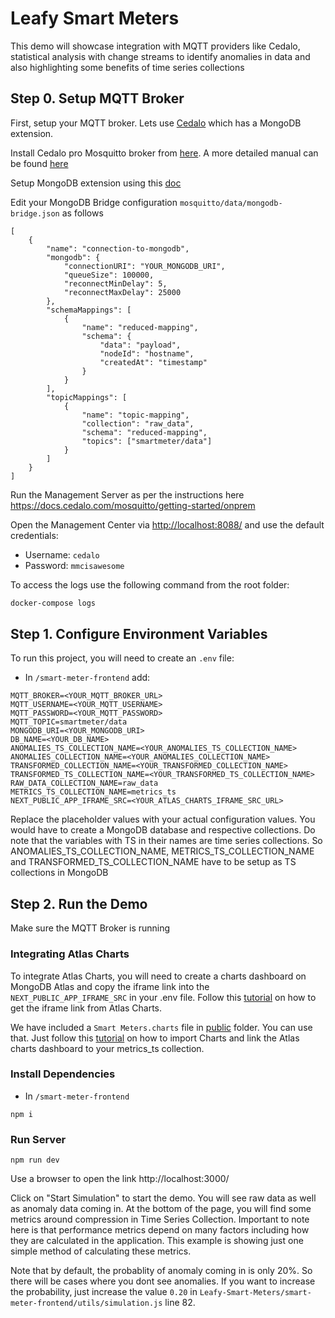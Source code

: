 # Leafy Smart Meters

This demo will showcase integration with MQTT providers like Cedalo, statistical analysis with change streams to identify anomalies in data and also highlighting some benefits of time series collections 

## Step 0. Setup MQTT Broker

First, setup your MQTT broker. Lets use [Cedalo](https://cedalo.com/mqtt-broker-pro-mosquitto/) which has a MongoDB extension.

Install Cedalo pro Mosquitto broker from [here](https://cedalo.com/mqtt-broker-pro-mosquitto/trial-signup/?trialType=onPremise). A more detailed manual can be found [here](https://docs.cedalo.com/mosquitto/getting-started/onprem/)

Setup MongoDB extension using this [doc](https://docs.cedalo.com/mosquitto/bridges/mongodb-bridge) 

Edit your MongoDB Bridge configuration `mosquitto/data/mongodb-bridge.json` as follows

```
[
    {
        "name": "connection-to-mongodb",
        "mongodb": {
            "connectionURI": "YOUR_MONGODB_URI",
            "queueSize": 100000,
            "reconnectMinDelay": 5,
            "reconnectMaxDelay": 25000
        },
        "schemaMappings": [
            {
                "name": "reduced-mapping",
                "schema": {
                    "data": "payload",
                    "nodeId": "hostname",
                    "createdAt": "timestamp"
                }
            }
        ],
        "topicMappings": [
            {
                "name": "topic-mapping",
                "collection": "raw_data",
                "schema": "reduced-mapping",
                "topics": ["smartmeter/data"]
            }
        ]
    }
]
```

Run the Management Server as per the instructions here <https://docs.cedalo.com/mosquitto/getting-started/onprem> 

Open the Management Center via <http://localhost:8088/> and use the default credentials:

* Username: `cedalo`
* Password: `mmcisawesome`

To access the logs use the following command from the root folder:

```sh
docker-compose logs
```


## Step 1. Configure Environment Variables

To run this project, you will need to create an `.env` file:


- In `/smart-meter-frontend` add:

```env
MQTT_BROKER=<YOUR_MQTT_BROKER_URL>
MQTT_USERNAME=<YOUR_MQTT_USERNAME>
MQTT_PASSWORD=<YOUR_MQTT_PASSWORD>
MQTT_TOPIC=smartmeter/data
MONGODB_URI=<YOUR_MONGODB_URI>
DB_NAME=<YOUR_DB_NAME>
ANOMALIES_TS_COLLECTION_NAME=<YOUR_ANOMALIES_TS_COLLECTION_NAME>
ANOMALIES_COLLECTION_NAME=<YOUR_ANOMALIES_COLLECTION_NAME>
TRANSFORMED_COLLECTION_NAME=<YOUR_TRANSFORMED_COLLECTION_NAME>
TRANSFORMED_TS_COLLECTION_NAME=<YOUR_TRANSFORMED_TS_COLLECTION_NAME>
RAW_DATA_COLLECTION_NAME=raw_data
METRICS_TS_COLLECTION_NAME=metrics_ts
NEXT_PUBLIC_APP_IFRAME_SRC=<YOUR_ATLAS_CHARTS_IFRAME_SRC_URL>
```

Replace the placeholder values with your actual configuration values. You would have to create a MongoDB database and respective collections. Do note that the variables with TS in their names are time series collections. So ANOMALIES_TS_COLLECTION_NAME, METRICS_TS_COLLECTION_NAME and TRANSFORMED_TS_COLLECTION_NAME have to be setup as TS collections in MongoDB

## Step 2. Run the Demo

Make sure the MQTT Broker is running


### Integrating Atlas Charts
To integrate Atlas Charts, you will need to create a charts dashboard on MongoDB Atlas and copy the iframe link into the `NEXT_PUBLIC_APP_IFRAME_SRC` in your .env file. Follow this [tutorial](https://www.mongodb.com/docs/charts/embedding-charts-iframe/) on how to get the iframe link from Atlas Charts.

We have included a `Smart Meters.charts` file in [public](https://github.com/mongodb-industry-solutions/Leafy-Smart-Meters/tree/main/smart-meter-frontend/public) folder. You can use that. Just follow this [tutorial](https://www.mongodb.com/docs/charts/dashboards/dashboard-import-export) on how to import Charts and link the Atlas charts dashboard to your metrics_ts collection. 


### Install Dependencies
- In `/smart-meter-frontend`

```
npm i
```

### Run Server

```
npm run dev
```
Use a browser to open the link http://localhost:3000/

Click on "Start Simulation" to start the demo. You will see raw data as well as anomaly data coming in. At the bottom of the page, you will find some metrics around compression in Time Series Collection. Important to note here is that performance metrics depend on many factors including how they are calculated in the application. This example is showing just one simple method of calculating these metrics.

Note that by default, the probablity of anomaly coming in is only 20%. So there will be cases where you dont see anomalies. If you want to increase the probability, just increase the value `0.20` in `Leafy-Smart-Meters/smart-meter-frontend/utils/simulation.js` line 82.


